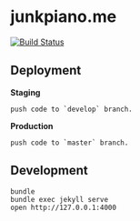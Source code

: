 # junkpiano.me

[![Build Status](https://travis-ci.org/junkpiano/junkpiano.me.svg?branch=master)](https://travis-ci.org/junkpiano/junkpiano.me)

## Deployment

**Staging**

    push code to `develop` branch.

**Production**

    push code to `master` branch.

## Development

    bundle
    bundle exec jekyll serve
    open http://127.0.0.1:4000
